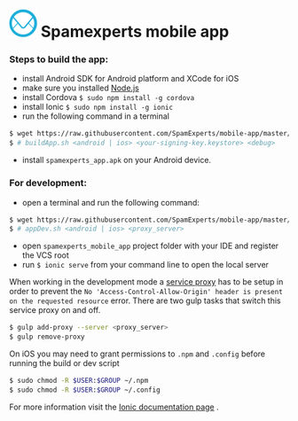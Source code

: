 # ![](img/se_logo.png) Spamexperts mobile app

### Steps to build the app:

- install Android SDK for Android platform and XCode for iOS
- make sure you installed [Node.js](http://nodejs.org/)
- install Cordova `$ sudo npm install -g cordova`
- install Ionic `$ sudo npm install -g ionic`
- run the following command in a terminal
```bash
$ wget https://raw.githubusercontent.com/SpamExperts/mobile-app/master/src/scripts/buildApp.sh && bash buildApp.sh <android | ios>
$ # buildApp.sh <android | ios> <your-signing-key.keystore> <debug>
```
- install `spamexperts_app.apk` on your Android device.

### For development:
- open a terminal and run the following command:
```bash
$ wget https://raw.githubusercontent.com/SpamExperts/mobile-app/master/src/scripts/appDev.sh && bash appDev.sh <android | ios> <proxy_server>
$ # appDev.sh <android | ios> <proxy_server>
```
- open `spamexperts_mobile_app` project folder with your IDE and register the VCS root
- run `$ ionic serve` from your command line to open the local server

When working in the development mode a [service proxy](http://ionicframework.com/docs/cli/test.html) has to be setup in order to prevent the `No 'Access-Control-Allow-Origin' header is present on the requested resource` error.
There are two gulp tasks that switch this service proxy on and off.
```bash
$ gulp add-proxy --server <proxy_server>
$ gulp remove-proxy
```

On iOS you may need to grant permissions to `.npm` and `.config` before running the build or dev script
```bash
$ sudo chmod -R $USER:$GROUP ~/.npm
$ sudo chmod -R $USER:$GROUP ~/.config
```

For more information visit the [Ionic documentation page](http://ionicframework.com/docs/guide/) .